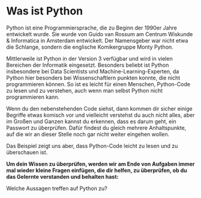 # Was ist Python

Python ist eine Programmiersprache, die zu Beginn der 1990er Jahre entwickelt wurde.
Sie wurde von Guido van Rossum am Centrum Wiskunde & Informatica in Amsterdam entwickelt.
Der Namensgeber war nicht etwa die Schlange, sondern die englische Komikergruppe Monty Python.

Mittlerweile ist Python in der Version 3 verfügbar und wird in vielen Bereichen der Informatik eingesetzt.
Besonders beliebt ist Python insbesondere bei Data Scientists und Machine-Learning-Experten, da Python hier besonders
bei Wissenschaftlern punkten konnte, die nicht programmieren können.
So ist es leicht für einen Menschen, Python-Code zu lesen und zu verstehen, auch wenn man selbst Python nicht
programmieren kann.

Wenn du den nebenstehenden Code siehst, dann kommen dir sicher einige Begriffe etwas komisch vor und vielleicht
verstehst du auch nicht alles, aber im Großen und Ganzen kannst du erkennen, dass es darum geht, ein Passwort zu
überprüfen.
Dafür findest du gleich mehrere Anhaltspunkte, auf die wir an dieser Stelle noch gar nicht weiter eingehen wollen.

Das Beispiel zeigt uns aber, dass Python-Code leicht zu lesen und zu überschauen ist.

**Um dein Wissen zu überprüfen, werden wir am Ende von Aufgaben immer mal wieder kleine Fragen einfügen, die dir helfen,
zu überprüfen, ob du das Gelernte verstanden und behalten hast:**

Welche Aussagen treffen auf Python zu?
